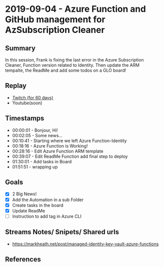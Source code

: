 
# 2019-09-04 - Azure Function and GitHub management for AzSubscription Cleaner

Summary
-------

In this session, Frank is fixing the last error in the Azure Subscription Cleaner, Function version related to Identity. Then update the ARM tempalte, the ReadMe and add some todos on a GLO board!

Replay
------

- [Twitch (for 60 days)](https://www.twitch.tv/videos/476831551)
- Youtube(soon)


Timestamps
--------

- 00:00:01 - Bonjour, Hi!
- 00:02:05 - Some news...
- 00:10:41 - Starting where we left Azure Function-Identity
- 00:18:16 - Azure Function is Working!
- 00:28:16 - Edit Azure Function ARM template
- 00:39:07 - Edit ReadMe Function add final step to deploy
- 01:30:01 - Add tasks in Board
- 01:51:51 - wrapping up


Goals
-----

- [X] 2 Big News!
- [X] Add the Automation in a sub Folder
- [X] Create tasks in the board
- [X] Update ReadMe
- [ ] Instruction to add tag in Azure CLI

Streams Notes/ Snipets/ Shared urls
-----------------------------------

- https://markheath.net/post/managed-identity-key-vault-azure-functions


References
----------

